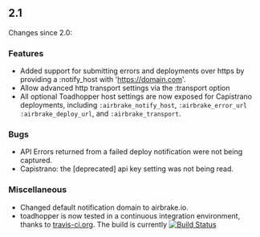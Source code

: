## 2.1

Changes since 2.0:

### Features

  * Added support for submitting errors and deployments over https by providing a :notify_host with 'https://domain.com'.
  * Allow advanced http transport settings via the :transport option
  * All optional Toadhopper host settings are now exposed for Capistrano
    deployments, including `:airbrake_notify_host`, `:airbrake_error_url`
    `:airbrake_deploy_url`, and `:airbrake_transport`.

### Bugs

  * API Errors returned from a failed deploy notification were not being captured.
  * Capistrano: the [deprecated] api key setting was not being read.

### Miscellaneous

  * Changed default notification domain to airbrake.io.
  * toadhopper is now tested in a continuous integration environment, thanks to [travis-ci.org](http://travis-ci.org/).
    The build is currently
    [![Build Status](https://secure.travis-ci.org/toolmantim/toadhopper.png)](http://travis-ci.org/toolmantim/toadhopper)
